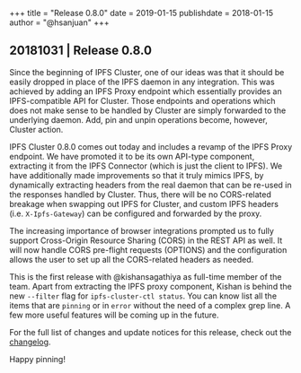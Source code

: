 +++
title = "Release 0.8.0"
date = 2019-01-15
publishdate = 2018-01-15
author = "@hsanjuan"
+++

## 20181031 | Release 0.8.0

Since the beginning of IPFS Cluster, one of our ideas was that it should be
easily dropped in place of the IPFS daemon in any integration. This was
achieved by adding an IPFS Proxy endpoint which essentially provides an
IPFS-compatible API for Cluster. Those endpoints and operations which does not
make sense to be handled by Cluster are simply forwarded to the underlying
daemon. Add, pin and unpin operations become, however, Cluster action.

IPFS Cluster 0.8.0 comes out today and includes a revamp of the IPFS Proxy
endpoint. We have promoted it to be its own API-type component, extracting it
from the IPFS Connector (which is just the client to IPFS). We have
additionally made improvements so that it truly mimics IPFS, by dynamically
extracting headers from the real daemon that can be re-used in the responses
handled by Cluster. Thus, there will be no CORS-related breakage when swapping
out IPFS for Cluster, and custom IPFS headers (i.e. `X-Ipfs-Gateway`) can be
configured and forwarded by the proxy.

The increasing importance of browser integrations prompted us to fully support
Cross-Origin Resource Sharing (CORS) in the REST API as well. It will now handle
CORS pre-flight requests (OPTIONS) and the configuration allows the user to set up
all the CORS-related headers as needed.

This is the first release with @kishansagathiya as full-time member of the
team. Apart from extracting the IPFS proxy component, Kishan is behind the new
`--filter` flag for `ipfs-cluster-ctl status`. You can know list all the items
that are `pinning` or in `error` without the need of a complex grep line. A
few more useful features will be coming up in the future.

For the full list of changes and update notices for this release, check out the
[changelog](https://github.com/ipfs/ipfs-cluster/blob/master/CHANGELOG.md).

Happy pinning!
